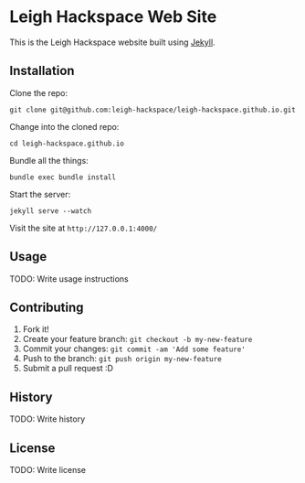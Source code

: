 # Leigh Hackspace Web Site

This is the Leigh Hackspace website built using [Jekyll](https://jekyllrb.com/).

## Installation

Clone the repo:

`git clone git@github.com:leigh-hackspace/leigh-hackspace.github.io.git`

Change into the cloned repo:

`cd leigh-hackspace.github.io`

Bundle all the things:

`bundle exec bundle install`

Start the server:

`jekyll serve --watch`

Visit the site at `http://127.0.0.1:4000/`

## Usage

TODO: Write usage instructions

## Contributing

1. Fork it!
2. Create your feature branch: `git checkout -b my-new-feature`
3. Commit your changes: `git commit -am 'Add some feature'`
4. Push to the branch: `git push origin my-new-feature`
5. Submit a pull request :D

## History

TODO: Write history

## License

TODO: Write license
